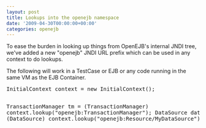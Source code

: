 ```yaml
---
layout: post
title: Lookups into the openejb namespace
date: '2009-04-30T00:00:00+00:00'
categories: openejb
---
```

To ease the burden in looking up things from OpenEJB's internal JNDI tree, we've added a new "openejb" JNDI URL prefix which can be used in any context to do lookups.
<p>
The following will work in a TestCase or EJB or any code running in the same VM as the EJB Container.
<p>
<pre>
InitialContext context = new InitialContext();

TransactionManager tm = (TransactionManager) context.lookup("openejb:TransactionManager");
DataSource dataSource = (DataSource) context.lookup("openejb:Resource/MyDataSource");
</pre>

